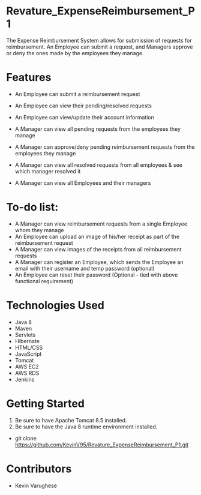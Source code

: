 # Revature_ExpenseReimbursement_P1
The Expense Reimbursement System allows for submission of requests for reimbursement. An Employee can submit a request, and Managers approve or deny the ones made by the employees they manage.

# Features

- An Employee can submit a reimbursement request
- An Employee can view their pending/resolved requests
- An Employee can view/update their account information

- A Manager can view all pending requests from the employees they manage
- A Manager can approve/deny pending reimbursement requests from the employees they manage
- A Manager can view all resolved requests from all employees & see which manager resolved it
- A Manager can view all Employees and their managers

# To-do list:
- A Manager can view reimbursement requests from a single Employee whom they manage
- An Employee can upload an image of his/her receipt as part of the reimbursement request
- A Manager can view images of the receipts from all reimbursement requests
- A Manager can register an Employee, which sends the Employee an email with their username and temp password (optional)
- An Employee can reset their password (Optional - tied with above functional requirement)


# Technologies Used

- Java 8
- Maven
- Servlets
- Hibernate
- HTML/CSS
- JavaScript
- Tomcat
- AWS EC2
- AWS RDS
- Jenkins

# Getting Started

1. Be sure to have Apache Tomcat 8.5 installed.
2. Be sure to have the Java 8 runtime environment installed.

- git clone https://github.com/KevinV95/Revature_ExpenseReimbursement_P1.git

# Contributors

- Kevin Varughese
